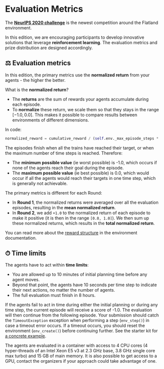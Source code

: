 Evaluation Metrics
==================

The **[NeurIPS 2020 challenge](https://www.aicrowd.com/challenges/neurips-2020-flatland-challenge/)** is the newest competition around the Flatland environment.

In this edition, we are encouraging participants to develop innovative solutions that leverage **reinforcement learning**. The evaluation metrics and prize distribution are designed accordingly.


⚖ Evaluation metrics
---

In this edition, the primary metrics use the **normalized return** from your agents - the higher the better.

What is the **normalized return**?

- The **returns** are the sum of rewards your agents accumulate during each episode.
- To **normalize** these return, we scale them so that they stays in the range $[-1.0, 0.0]$. This makes it possible to compare results between environments of different dimensions. 

In code:

```python
normalized_reward = cumulative_reward / (self.env._max_episode_steps * self.env.get_num_agents())
```

The episodes finish when all the trains have reached their target, or when the maximum number of time steps is reached. Therefore:
- The **minimum possible value** (ie worst possible) is -1.0, which occurs if none of the agents reach their goal during the episode.
- The **maximum possible value** (ie best possible) is 0.0, which would occur if all the agents would reach their targets in one time step, which is generally not achievable.

The primary metrics is different for each Round:
- In **Round 1**, the normalized returns were averaged over all the evaluation episodes, resulting in the **mean normalized return**.
- In **Round 2**, we add `+1.0` to the normalized return of each episode to make it positive (it is then in the range `[0.0, 1.0]`). We then sum up these normalized returns, which results in the **total normalized return**.

You can read more about the [reward structure](env) in the environment documentation.

⏱ Time limits
---

The agents have to act within **time limits**:
 
- You are allowed up to 10 minutes of initial planning time before any agent moves.
- Beyond that point, the agents have 10 seconds per time step to indicate their next actions, no matter the number of agents.
- The full evaluation must finish in 8 hours.

If the agents fail to act in time during either the initial planning or during any time step, the current episode will receive a score of -1.0. The evaluation will then continue from the following episode. Your submission should catch the `TimeoutException` exception when performing a step (`env_step()`) in case a timeout error occurs. If a timeout occurs, you should reset the environment (`env_create()`) before continuing further. See the starter kit for [a concrete example](https://gitlab.aicrowd.com/flatland/neurips2020-flatland-starter-kit/blob/master/run.py#L184).

The agents are evaluated in a container with access to 4 CPU cores (4 hyper-threads of an Intel Xeon E5 v3 at 2.3 GHz base, 3.8 GHz single core max turbo) and 15 GB of main memory. It is also possible to get access to a GPU, contact the organizers if your approach could take advantage of one.
